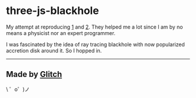 three-js-blackhole
=======
My attempt at reproducing [1](http://rantonels.github.io/starless/) and [2](https://github.com/oseiskar/black-hole). They helped me a lot since I am by no means a physicist nor an expert programmer.  

I was fascinated by the idea of ray tracing blackhole with now popularized accretion disk around it. So I hopped in.



------------------
Made by [Glitch](https://glitch.com/)
-------------------

\ ゜o゜)ノ
